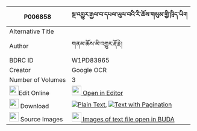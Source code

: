 |P006858|སྔ་འགྱུར་རྒྱལ་བ་དཔལ་ཡུལ་བའི་རི་ཆོས་གསུམ་གྱི་ཁྲིད་ཡིག 
| --- | --- 
|Alternative Title |
|Author| གནམ་ཆོས་མི་འགྱུར་རྡོ་རྗེ།
|BDRC ID | W1PD83965
|Creator | Google OCR
|Number of Volumes| 3
|<img width="25" src="https://img.icons8.com/color/25/000000/edit-property.png">Edit Online| [<img width="25" src="https://avatars.githubusercontent.com/u/45091458?s=200&v=4"> Open in Editor](http://editor.openpecha.org/P006858)
|<img width="25" src="https://img.icons8.com/fluent/48/000000/download-2.png"/>  Download | [![](https://img.icons8.com/color/20/000000/txt.png)Plain Text](https://github.com/Openpecha/P006858/releases/download/v1/nga_gyur_gyalwa_palyulwa_i_ri__plain_P006858.zip), [![](https://img.icons8.com/color/20/000000/txt.png)Text with Pagination](https://github.com/Openpecha/P006858/releases/download/v1/nga_gyur_gyalwa_palyulwa_i_ri__pages_P006858.zip)
|<img width="25" src="https://img.icons8.com/plasticine/100/000000/pictures-folder.png"/>  Source Images | [<img width="25" src="https://library.bdrc.io/icons/BUDA-small.svg"> Images of text file open in BUDA](https://library.bdrc.io/show/bdr:W1PD83965)